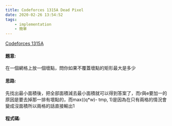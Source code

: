 ```yaml
---
title: Codeforces 1315A Dead Pixel
date: 2020-02-26 13:54:52
tags:
    - implementation
    - 簡單
---
```

[Codeforces 1315A](https://codeforces.com/contest/1315/problem/A)
<!-- more -->

#### 題意:
在一個網格上放一個壞點，問你如果不覆蓋壞點的矩形最大是多少

#### 思路:
先找出最小面積後，把全部面積減去最小面積就可以得到答案了，而r與e要加一的原因是要去掉那一排有壞點的，而max((q*w)- tmp, 1)是因為在只有兩格的情況會變成沒面積所以兩格的話直接輸出1

#### 程式碼:
<script src="https://gist.github.com/Daviswww/652b04d1e317e2d9a9517f9078aee60f.js"></script>